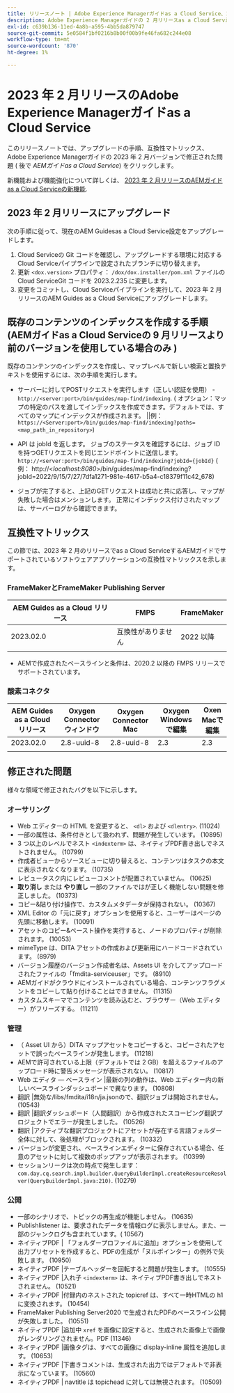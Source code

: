 ```yaml
---
title: リリースノート | Adobe Experience Managerガイドas a Cloud Service、2023 年 2 月リリース
description: Adobe Experience Managerガイドの 2 月リリースas a Cloud Service
exl-id: c639b136-11ed-4a8b-a595-4bb5da879747
source-git-commit: 5e0584f1bf0216b8b00f00b9fe46fa682c244e08
workflow-type: tm+mt
source-wordcount: '870'
ht-degree: 1%

---
```


# 2023 年 2 月リリースのAdobe Experience Managerガイドas a Cloud Service

このリリースノートでは、アップグレードの手順、互換性マトリックス、Adobe Experience Managerガイドの 2023 年 2 月バージョンで修正された問題 ( 後で *AEMガイドas a Cloud Service*) をクリックします。

新機能および機能強化について詳しくは、 [2023 年 2 月リリースのAEMガイドas a Cloud Serviceの新機能](whats-new-2023.2.0.md).

## 2023 年 2 月リリースにアップグレード

次の手順に従って、現在のAEM Guidesas a Cloud Service設定をアップグレードします。
1. Cloud Serviceの Git コードを確認し、アップグレードする環境に対応するCloud Serviceパイプラインで設定されたブランチに切り替えます。
2. 更新 `<dox.version>` プロパティ： `/dox/dox.installer/pom.xml` ファイルのCloud ServiceGit コードを 2023.2.235 に変更します。
3. 変更をコミットし、Cloud Serviceパイプラインを実行して、2023 年 2 月リリースのAEM Guides as a Cloud Serviceにアップグレードします。

## 既存のコンテンツのインデックスを作成する手順 (AEMガイドas a Cloud Serviceの 9 月リリースより前のバージョンを使用している場合のみ )

既存のコンテンツのインデックスを作成し、マップレベルで新しい検索と置換テキストを使用するには、次の手順を実行します。

* サーバーに対してPOSTリクエストを実行します（正しい認証を使用） - `http://<server:port>/bin/guides/map-find/indexing`.
( オプション：マップの特定のパスを渡してインデックスを作成できます。デフォルトでは、すべてのマップにインデックスが作成されます。 ||例： `https://<Server:port>/bin/guides/map-find/indexing?paths=<map_path_in_repository>`)

* API は jobId を返します。 ジョブのステータスを確認するには、ジョブ ID を持つGETリクエストを同じエンドポイントに送信します。 `http://<server:port>/bin/guides/map-find/indexing?jobId={jobId}`
( 例： http://&lt;_localhost:8080_>/bin/guides/map-find/indexing?jobId=2022/9/15/7/27/7dfa1271-981e-4617-b5a4-c18379f11c42_678)

* ジョブが完了すると、上記のGETリクエストは成功と共に応答し、マップが失敗した場合はメンションします。 正常にインデックス付けされたマップは、サーバーログから確認できます。

## 互換性マトリックス

この節では、2023 年 2 月のリリースでas a Cloud ServiceするAEMガイドでサポートされているソフトウェアアプリケーションの互換性マトリックスを示します。

### FrameMakerとFrameMaker Publishing Server

| AEM Guides as a Cloud リリース | FMPS | FrameMaker |
| --- | --- | --- |
| 2023.02.0 | 互換性がありません | 2022 以降 |
| | | |

* AEMで作成されたベースラインと条件は、2020.2 以降の FMPS リリースでサポートされています。

### 酸素コネクタ

| AEM Guides as a Cloud リリース | Oxygen Connector ウィンドウ | Oxygen Connector Mac | Oxygen Windows で編集 | Oxen Macで編集 |
| --- | --- | --- | --- | --- |
| 2023.02.0 | 2.8-uuid-8 | 2.8-uuid-8 | 2.3 | 2.3 |
|  |  |  |  |

## 修正された問題

様々な領域で修正されたバグを以下に示します。

### オーサリング

* Web エディターの HTML を変更すると、 `<dl>` および `<dlentry>`. (11024)
* 一部の属性は、条件付きとして扱われず、問題が発生しています。 (10895)
* 3 つ以上のレベルでネスト `<indexterm>` は、ネイティブPDF書き出しでネストされません。 (10799)
* 作成者ビューからソースビューに切り替えると、コンテンツはタスクの本文に表示されなくなります。 (10735)
* レビュータスク内にレビューコメントが配置されていません。 (10625)
* **取り消し** または **やり直し** 一部のファイルではが正しく機能しない問題を修正しました。 (10373)
* コピー&amp;貼り付け操作で、カスタムメタデータが保持されない。 (10367)
* XML Editor の「元に戻す」オプションを使用すると、ユーザーはページの先頭に移動します。 (10091)
* アセットのコピー&amp;ペースト操作を実行すると、ノードのプロパティが削除されます。 (10053)
* mimeType は、DITA アセットの作成および更新用にハードコードされています。 (8979)
* バージョン履歴のバージョン作成者名は、Assets UI を介してアップロードされたファイルの「fmdita-serviceuser」です。 (8910)
* AEMガイドがクラウドにインストールされている場合、コンテンツフラグメントをコピーして貼り付けることはできません。 (11315)
* カスタムスキーマでコンテンツを読み込むと、ブラウザー（Web エディター）がフリーズする。 (11211)

### 管理

* （ Asset UI から）DITA マップアセットをコピーすると、コピーされたアセットで誤ったベースラインが発生します。 (11218)
* AEMで許可されている上限（デフォルトでは 2 GB）を超えるファイルのアップロード時に警告メッセージが表示されない。 (10817)
* Web エディタ — ベースライン |最新の列の動作は、Web エディター内の新しいベースラインダッシュボードで異なります。 (10808)
* 翻訳 |無効な/libs/fmdita/i18n/ja.jsonので、翻訳ジョブは開始されません。 (10543)
* 翻訳 |翻訳ダッシュボード（人間翻訳）から作成されたスコーピング翻訳プロジェクトでエラーが発生しました。 (10526)
* 翻訳 |アクティブな翻訳プロジェクトにアセットが存在する言語フォルダー全体に対して、後処理がブロックされます。 (10332)
* バージョンが変更され、ベースラインエディターに保存されている場合、任意のアセットに対して複数のポップアップが表示されます。 (10399)
* セッションリークは次の時点で発生します： `com.day.cq.search.impl.builder.QueryBuilderImpl.createResourceResolver(QueryBuilderImpl.java:210)`. (10279)

### 公開

* 一部のシナリオで、トピックの再生成が機能しません。 (10635)
* Publishlistener は、要求されたデータを情報ログに表示しません。また、一部のジャンクログも含まれています。( 10567)
* ネイティブPDF | 「フォルダープロファイルに追加」オプションを使用して出力プリセットを作成すると、PDFの生成が「ヌルポインター」の例外で失敗します。 (10950)
* ネイティブPDF |テーブルヘッダーを回転すると問題が発生します。 (10555)
* ネイティブPDF |入れ子 `<indexterm>` は、ネイティブPDF書き出しでネストされません。 (10521)
* ネイティブPDF |付録内のネストされた topicref は、すべて一時HTMLの h1 に変換されます。 (10454)
* FrameMaker Publishing Server2020 で生成されたPDFのベースライン公開が失敗しました。 (10551)
* ネイティブPDF |追加中 `xref` を画像に設定すると、生成された画像上で画像がレンダリングされません。PDF (11346)
* ネイティブPDF |画像タグは、すべての画像に display-inline 属性を追加します。 (10653)
* ネイティブPDF |下書きコメントは、生成された出力ではデフォルトで非表示になっています。 (10560)
* ネイティブPDF | navtitle は topichead に対しては無視されます。 (10509)
